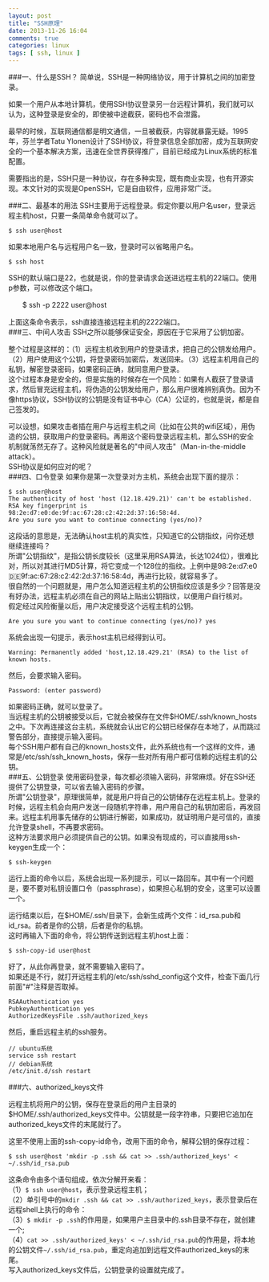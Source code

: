 ```yaml
---
layout: post
title: "SSH原理"
date: 2013-11-26 16:04
comments: true
categories: linux
tags: [ ssh, linux ]
---
```

###一、什么是SSH？
简单说，SSH是一种网络协议，用于计算机之间的加密登录。   

如果一个用户从本地计算机，使用SSH协议登录另一台远程计算机，我们就可以认为，这种登录是安全的，即使被中途截获，密码也不会泄露。   

最早的时候，互联网通信都是明文通信，一旦被截获，内容就暴露无疑。1995年，芬兰学者Tatu Ylonen设计了SSH协议，将登录信息全部加密，成为互联网安全的一个基本解决方案，迅速在全世界获得推广，目前已经成为Linux系统的标准配置。   

需要指出的是，SSH只是一种协议，存在多种实现，既有商业实现，也有开源实现。本文针对的实现是OpenSSH，它是自由软件，应用非常广泛。    
<!--more-->
###二、最基本的用法
SSH主要用于远程登录。假定你要以用户名user，登录远程主机host，只要一条简单命令就可以了。   

    $ ssh user@host

如果本地用户名与远程用户名一致，登录时可以省略用户名。   

    $ ssh host

SSH的默认端口是22，也就是说，你的登录请求会送进远程主机的22端口。使用p参数，可以修改这个端口。    

　　$ ssh -p 2222 user@host 

上面这条命令表示，ssh直接连接远程主机的2222端口。     
###三、中间人攻击
SSH之所以能够保证安全，原因在于它采用了公钥加密。   

整个过程是这样的：（1）远程主机收到用户的登录请求，把自己的公钥发给用户。（2）用户使用这个公钥，将登录密码加密后，发送回来。（3）远程主机用自己的私钥，解密登录密码，如果密码正确，就同意用户登录。    
这个过程本身是安全的，但是实施的时候存在一个风险：如果有人截获了登录请求，然后冒充远程主机，将伪造的公钥发给用户，那么用户很难辨别真伪。因为不像https协议，SSH协议的公钥是没有证书中心（CA）公证的，也就是说，都是自己签发的。    

可以设想，如果攻击者插在用户与远程主机之间（比如在公共的wifi区域），用伪造的公钥，获取用户的登录密码。再用这个密码登录远程主机，那么SSH的安全机制就荡然无存了。这种风险就是著名的"中间人攻击"（Man-in-the-middle attack）。   
SSH协议是如何应对的呢？    
###四、口令登录
如果你是第一次登录对方主机，系统会出现下面的提示：   

    $ ssh user@host
    The authenticity of host 'host (12.18.429.21)' can't be established.
    RSA key fingerprint is 98:2e:d7:e0:de:9f:ac:67:28:c2:42:2d:37:16:58:4d.
    Are you sure you want to continue connecting (yes/no)?

这段话的意思是，无法确认host主机的真实性，只知道它的公钥指纹，问你还想继续连接吗？    
所谓"公钥指纹"，是指公钥长度较长（这里采用RSA算法，长达1024位），很难比对，所以对其进行MD5计算，将它变成一个128位的指纹。上例中是98:2e:d7:e0:de:9f:ac:67:28:c2:42:2d:37:16:58:4d，再进行比较，就容易多了。     
很自然的一个问题就是，用户怎么知道远程主机的公钥指纹应该是多少？回答是没有好办法，远程主机必须在自己的网站上贴出公钥指纹，以便用户自行核对。     
假定经过风险衡量以后，用户决定接受这个远程主机的公钥。     

    Are you sure you want to continue connecting (yes/no)? yes
系统会出现一句提示，表示host主机已经得到认可。     

    Warning: Permanently added 'host,12.18.429.21' (RSA) to the list of known hosts.
然后，会要求输入密码。    

    Password: (enter password)
如果密码正确，就可以登录了。     
当远程主机的公钥被接受以后，它就会被保存在文件$HOME/.ssh/known_hosts之中。下次再连接这台主机，系统就会认出它的公钥已经保存在本地了，从而跳过警告部分，直接提示输入密码。     
每个SSH用户都有自己的known_hosts文件，此外系统也有一个这样的文件，通常是/etc/ssh/ssh_known_hosts，保存一些对所有用户都可信赖的远程主机的公钥。    
###五、公钥登录
使用密码登录，每次都必须输入密码，非常麻烦。好在SSH还提供了公钥登录，可以省去输入密码的步骤。     
所谓"公钥登录"，原理很简单，就是用户将自己的公钥储存在远程主机上。登录的时候，远程主机会向用户发送一段随机字符串，用户用自己的私钥加密后，再发回来。远程主机用事先储存的公钥进行解密，如果成功，就证明用户是可信的，直接允许登录shell，不再要求密码。     
这种方法要求用户必须提供自己的公钥。如果没有现成的，可以直接用ssh-keygen生成一个： 

    $ ssh-keygen
运行上面的命令以后，系统会出现一系列提示，可以一路回车。其中有一个问题是，要不要对私钥设置口令（passphrase），如果担心私钥的安全，这里可以设置一个。    

运行结束以后，在$HOME/.ssh/目录下，会新生成两个文件：id_rsa.pub和id_rsa。前者是你的公钥，后者是你的私钥。     
这时再输入下面的命令，将公钥传送到远程主机host上面：  

    $ ssh-copy-id user@host
好了，从此你再登录，就不需要输入密码了。      
如果还是不行，就打开远程主机的/etc/ssh/sshd_config这个文件，检查下面几行前面"#"注释是否取掉。      

    RSAAuthentication yes
    PubkeyAuthentication yes
    AuthorizedKeysFile .ssh/authorized_keys
然后，重启远程主机的ssh服务。    

    // ubuntu系统
    service ssh restart
    // debian系统
    /etc/init.d/ssh restart
###六、authorized_keys文件

远程主机将用户的公钥，保存在登录后的用户主目录的$HOME/.ssh/authorized_keys文件中。公钥就是一段字符串，只要把它追加在authorized_keys文件的末尾就行了。   

这里不使用上面的ssh-copy-id命令，改用下面的命令，解释公钥的保存过程：   

    $ ssh user@host 'mkdir -p .ssh && cat >> .ssh/authorized_keys' < ~/.ssh/id_rsa.pub     
    
这条命令由多个语句组成，依次分解开来看：   
（1）`$ ssh user@host`，表示登录远程主机；   
（2）单引号中的`mkdir .ssh && cat >> .ssh/authorized_keys`，表示登录后在远程shell上执行的命令：   
（3）`$ mkdir -p .ssh`的作用是，如果用户主目录中的.ssh目录不存在，就创建一个;     
（4）`cat >> .ssh/authorized_keys' < ~/.ssh/id_rsa.pub`的作用是，将本地的公钥文件`~/.ssh/id_rsa.pub`，重定向追加到远程文件authorized_keys的末尾。      
写入authorized_keys文件后，公钥登录的设置就完成了。     